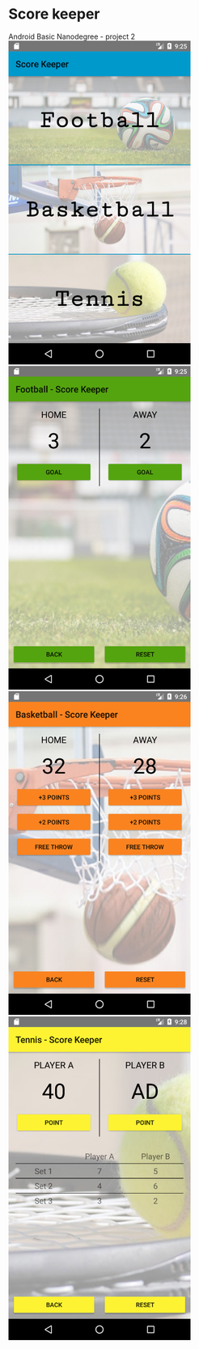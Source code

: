 # Score keeper
Android Basic Nanodegree - project 2
<br />
<img width="360" src="https://github.com/karol-dabrowski/score-keeper/blob/master/screenshots/Screenshot_1519935943.png">
<br />
<img width="360" src="https://github.com/karol-dabrowski/score-keeper/blob/master/screenshots/Screenshot_1519935948.png">
<br />
<img width="360" src="https://github.com/karol-dabrowski/score-keeper/blob/master/screenshots/Screenshot_1519935967.png">
<br />
<img width="360" src="https://github.com/karol-dabrowski/score-keeper/blob/master/screenshots/Screenshot_1519936105.png">
